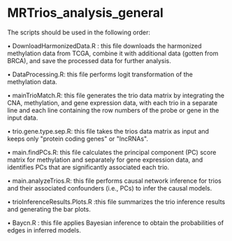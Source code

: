 # MRTrios_analysis_general

The scripts should be used in the following order:

•	DownloadHarmonizedData.R : this file downloads the harmonized methylation data from TCGA, combine it with additional data (gotten from BRCA), and save the processed data for further analysis.

•	DataProcessing.R: this file performs logit transformation of the methylation data.

•	mainTrioMatch.R: this file generates the trio data matrix by integrating the CNA, methylation, and gene expression data, with each trio in a separate line and each line containing the row numbers of the probe or gene in the input data.

•	trio.gene.type.sep.R: this file takes the trios data matrix as input and keeps only "protein coding genes" or "lncRNAs".

•	main.findPCs.R: this file calculates the principal component (PC) score matrix for methylation and separately for gene expression data, and identifies PCs that are significantly associated each trio.

•	main.analyzeTrios.R: this file performs causal network inference for trios and their associated confounders (i.e., PCs) to infer the causal models.

•	trioInferenceResults.Plots.R :this file summarizes the trio inference results and generating the bar plots. 

•	Baycn.R : this file applies Bayesian inference to obtain the probabilities of edges in inferred models.

